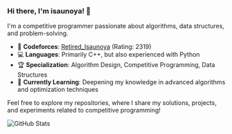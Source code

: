 ### Hi there, I'm isaunoya! 👋

I'm a competitive programmer passionate about algorithms, data structures, and problem-solving.

- 🌟 **Codeforces**: [Retired_Isaunoya](https://codeforces.com/profile/Retired_Isaunoya) (Rating: 2319)
- 💻 **Languages**: Primarily C++, but also experienced with Python
- 🏆 **Specialization**: Algorithm Design, Competitive Programming, Data Structures
- 🌱 **Currently Learning**: Deepening my knowledge in advanced algorithms and optimization techniques

Feel free to explore my repositories, where I share my solutions, projects, and experiments related to competitive programming!

![GitHub Stats](https://github-readme-stats.vercel.app/api?username=Isaunoya&show_icons=true&theme=radical)
